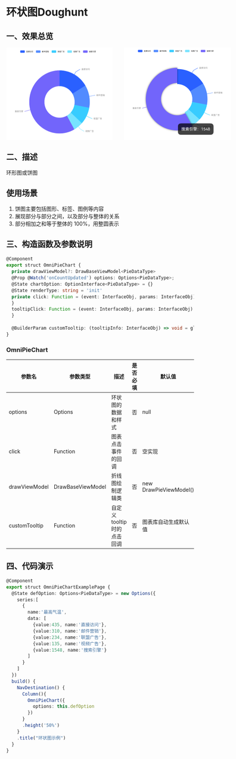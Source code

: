 # 环状图Doughunt

## 一、效果总览

<div style="display: flex; gap: 30px; justify-content: flex-start;">
    <img src="../../image/doughout_0.png">
    <img src="../../image/doughout_1.png">
</div>

## 二、描述
环形图或饼图

## 使用场景
1. 饼图主要包括图形、标签、图例等内容
2. 展现部分与部分之间，以及部分与整体的关系
3. 部分相加之和等于整体的 100%，用整圆表示

## 三、构造函数及参数说明
```typescript
@Component
export struct OmniPieChart {
  private drawViewModel?: DrawBaseViewModel<PieDataType>
  @Prop @Watch('onCountUpdated') options: Options<PieDataType>;
  @State chartOption: OptionInterface<PieDataType> = {}
  @State renderType: string = 'init'
  private click: Function = (event: InterfaceObj, params: InterfaceObj) => {
  }
  tooltipClick: Function = (event: InterfaceObj, params: InterfaceObj) => {
  }
  
  @BuilderParam customTooltip: (tooltipInfo: InterfaceObj) => void = globalBuilder
}  
```

### OmniPieChart

| 参数名               | 参数类型                               | 描述                          | 是否必填 | 默认值      |
|-------------------|------------------------------------|-----------------------------|------|----------|
| options       |  Options                  | 环状图的数据和样式     | 否    |  null   |
| click        | Function                         | 图表点击事件的回调 | 否    | 空实现   |
| drawViewModel       | DrawBaseViewModel            | 折线图绘制逻辑类 | 否    | new DrawPieViewModel()   |
| customTooltip       | Function            | 自定义tooltip时的点击回调 | 否    | 图表库自动生成默认值   |

## 四、代码演示
```typescript
@Component
export struct OmniPieChartExamplePage {
  @State defOption: Options<PieDataType> = new Options({
    series:[
      {
        name:'最高气温',
        data: [
          {value:435, name:'直接访问'},
          {value:310, name:'邮件营销'},
          {value:234, name:'联盟广告'},
          {value:135, name:'视频广告'},
          {value:1548, name:'搜索引擎'}
        ]
      }
    ]
  })
  build() {
    NavDestination() {
      Column(){
        OmniPieChart({
          options: this.defOption
        })
      }
      .height('50%')
    }
    .title("环状图示例")
  }
}
```